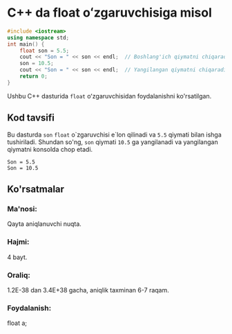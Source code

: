 # C++ da float oʻzgaruvchisiga misol
```cpp
#include <iostream>
using namespace std;
int main() {
    float son = 5.5;
    cout << "Son = " << son << endl;  // Boshlang'ich qiymatni chiqaradi
    son = 10.5;
    cout << "Son = " << son << endl;  // Yangilangan qiymatni chiqaradi
    return 0;
}
```
Ushbu C++ dasturida `float` oʻzgaruvchisidan foydalanishni ko'rsatilgan.
## Kod tavsifi
Bu dasturda `son` `float` o\`zgaruvchisi e\`lon qilinadi va `5.5` qiymati bilan ishga tushiriladi.
Shundan so'ng, `son` qiymati `10.5` ga yangilanadi va yangilangan qiymatni konsolda chop etadi.
```console
Son = 5.5
Son = 10.5
```
## Ko'rsatmalar
### Ma'nosi:
Qayta aniqlanuvchi nuqta.
### Hajmi:
4 bayt.
### Oraliq:
1.2E-38 dan 3.4E+38 gacha, aniqlik taxminan 6-7 raqam.
### Foydalanish:
float a;
